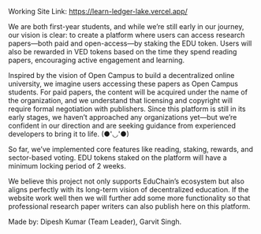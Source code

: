 Working Site Link: https://learn-ledger-lake.vercel.app/



We are both first-year students, and while we’re still early in our journey, our vision is clear: to create a platform where users can access research papers—both paid and open-access—by staking the EDU token. Users will also be rewarded in VED tokens based on the time they spend reading papers, encouraging active engagement and learning.

Inspired by the vision of Open Campus to build a decentralized online university, we imagine users accessing these papers as Open Campus students. For paid papers, the content will be acquired under the name of the organization, and we understand that licensing and copyright will require formal negotiation with publishers. Since this platform is still in its early stages, we haven’t approached any organizations yet—but we’re confident in our direction and are seeking guidance from experienced developers to bring it to life. (●'◡'●)

So far, we’ve implemented core features like reading, staking, rewards, and sector-based voting. EDU tokens staked on the platform will have a minimum locking period of 2 weeks.

We believe this project not only supports EduChain’s ecosystem but also aligns perfectly with its long-term vision of decentralized education.
If the website work well then we will further add some more functionality so that professional research paper writers can also publish here on this platform.


Made by: Dipesh Kumar (Team Leader), Garvit Singh.
